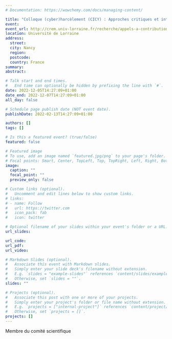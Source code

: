 ```yaml
---
# Documentation: https://wowchemy.com/docs/managing-content/

title: "Colloque (cyber)harcèlement (CICY) : Approches critiques et interdisciplinaires des phénomènes de violence en ligne"
event:
event_url: http://crem.univ-lorraine.fr/recherche/appels-a-contributions/international-conference-cyberbullying
location: Université de Lorraine
address:
  street:
  city: Nancy
  region:
  postcode:
  country: France
summary:
abstract:

# Talk start and end times.
#   End time can optionally be hidden by prefixing the line with `#`.
date: 2022-12-05T14:27:09+01:00
date_end: 2022-12-07T14:27:09+01:00
all_day: false

# Schedule page publish date (NOT event date).
publishDate: 2022-02-13T14:27:09+01:00

authors: []
tags: []

# Is this a featured event? (true/false)
featured: false

# Featured image
# To use, add an image named `featured.jpg/png` to your page's folder.
# Focal points: Smart, Center, TopLeft, Top, TopRight, Left, Right, BottomLeft, Bottom, BottomRight.
image:
  caption: ""
  focal_point: ""
  preview_only: false

# Custom links (optional).
#   Uncomment and edit lines below to show custom links.
# links:
# - name: Follow
#   url: https://twitter.com
#   icon_pack: fab
#   icon: twitter

# Optional filename of your slides within your event's folder or a URL.
url_slides:

url_code:
url_pdf:
url_video:

# Markdown Slides (optional).
#   Associate this event with Markdown slides.
#   Simply enter your slide deck's filename without extension.
#   E.g. `slides = "example-slides"` references `content/slides/example-slides.md`.
#   Otherwise, set `slides = ""`.
slides: ""

# Projects (optional).
#   Associate this post with one or more of your projects.
#   Simply enter your project's folder or file name without extension.
#   E.g. `projects = ["internal-project"]` references `content/project/deep-learning/index.md`.
#   Otherwise, set `projects = []`.
projects: []
---
```


Membre du comité scientifique
